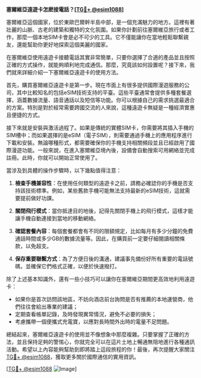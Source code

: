 **塞爾維亞遠遊卡怎麽接電話？[[TG💪+ @esim1088](https://t.me/s/esim1088)]**

塞爾維亞這個國家，位於東歐巴爾幹半島中部，是一個充滿魅力的地方。這裡有著壯麗的山脈、古老的建築和獨特的文化氛圍。如果你計劃前往塞爾維亞旅行或者工作，那麼一個本地SIM卡會是必不可少的工具。它不僅能讓你在當地輕鬆聯繫親友，還能幫助你更好地探索這個美麗的國家。

在塞爾維亞使用遠遊卡接聽電話其實非常簡單，只要你選擇了合適的產品並且按照正確的方式操作，就能夠順利地完成通信。那麼，究竟該如何設置呢？接下來，我們就來詳細介紹一下塞爾維亞遠遊卡的使用方法。

首先，購買塞爾維亞遠遊卡是第一步。現在市面上有很多提供國際漫遊服務的公司，其中比較知名的包括eSIM技術支持的平臺。這些平臺通常會提供多種套餐選擇，涵蓋數據流量、語音通話以及短信等功能。你可以根據自己的需求挑選最適合的方案。特別是對於經常需要跨國交流的人來說，這種遠遊卡無疑是一種經濟實惠且便捷的方式。

接下來就是安裝與激活過程了。如果是傳統的實體SIM卡，你需要將其插入手機的SIM槽中；而如果選擇的是eSIM（電子SIM），則需要通過手機上的應用程序進行下載和安裝。無論哪種形式，都需要確保你的手機支持相關頻段並且已經啟用了國際漫遊功能。一般來說，在進入塞爾維亞境內後，設備會自動搜索可用網絡並完成註冊。此時，你就可以開始正常使用了。

當涉及到具體的操作步驟時，以下幾點值得注意：

1. **檢查手機兼容性**：在使用任何類型的遠遊卡之前，請務必確認你的手機是否支持該技術標準。例如，某些舊款手機可能無法支持最新的eSIM技術，這就需要提前做好功課。
   
2. **關閉飛行模式**：當你抵達目的地後，記得先關閉手機上的飛行模式，這樣才能讓手機自動連接到當地的移動網絡。
   
3. **確認套餐內容**：每個套餐都會有不同的限額規定，比如每月有多少分鐘的免費通話時間或多少GB的數據流量等。因此，在購買前一定要仔細閱讀相關條款，以免超支。
   
4. **保存重要聯繫方式**：為了方便日後的溝通，建議事先備份好所有重要的電話號碼，並確保它們格式正確，以便於快速撥打。

除了上述基本知識外，還有一些小技巧可以讓你在塞爾維亞期間更高效地利用遠遊卡：

- 如果你是首次訪問該地區，不妨向酒店前台詢問是否有推薦的本地運營商，他們往往會給出專業的建議；
- 定期查看帳單記錄，及時發現異常情況，避免不必要的損失；
- 考慮攜帶一個便攜式充電寶，以應對長時間外出時的電量不足問題。

總結起來，塞爾維亞遠遊卡的使用並不像想象中那麼複雜。只要掌握了正確的方法，並且保持足夠的警惕心，你就完全可以在這片土地上暢通無阻地進行各種通訊活動。希望以上內容能夠幫助到即將踏上這段旅程的你！最後，再次提醒大家關注[TG💪+ @esim1088](https://t.me/s/esim1088)，獲取更多關於國際通信的實用資訊。

[[TG💪+ @esim1088](https://t.me/s/esim1088) ![Image](https://i.postimg.cc/4NQfJmqS/Snipaste-2025-05-13-00-14-12.png)]